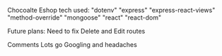 Chocoalte Eshop
tech used:
    "dotenv"
    "express"
    "express-react-views"
    "method-override"
    "mongoose"
    "react"
    "react-dom"

Future plans:
  Need to fix Delete and Edit routes

Comments
Lots go Googling and headaches